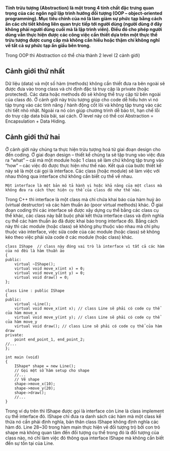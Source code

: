 **Tính trừu tượng (Abstraction) là một trong 4 tính chất đặc trưng quan trọng của các ngôn ngữ lập trình hướng đối tượng (OOP – object-oriented programming). Mục tiêu chính của nó là làm giảm sự phức tạp bằng cách ẩn các chi tiết không liên quan trực tiếp tới người dùng (người dùng ở đây không phải người dùng cuối mà là lập trình viên). Điều đó cho phép người dùng vẫn thực hiện được các công việc cần thiết dựa trên một thực thể trừu tượng được cung cấp mà không cần hiểu hoặc thậm chí không nghĩ về tất cả sự phức tạp ẩn giấu bên trong.**

Trong OOP thì Abstraction có thể chia thành 2 level (2 cảnh giới)
## Cảnh giới thứ nhất
Dữ liệu (data) và một số hàm (methods) không cần thiết đưa ra bên ngoài sẽ được đưa vào trong class và chỉ định đặc tả truy cập là private (hoặc protected). Các data hoặc methods đó sẽ không thể truy cập từ bên ngoài của class đó. Ở cảnh giới này trừu tượng giúp cho code dễ hiểu hơn vì nó tập trung vào các tính năng / hành động cốt lõi và không tập trung vào các chi tiết nhỏ nhặt. Ngoài ra nó còn giúp chương trình dễ bảo trì, hạn chế lỗi do truy cập data bừa bãi, sai cách. Ở level này có thể coi Abstraction = Encapsulation + Data Hiding.

## Cảnh giới thứ hai
Ở cảnh giới này chúng ta thực hiện trừu tượng hoá từ giai đoạn design cho đến coding. Ở giai đoạn design – thiết kế chúng ta sẽ tập trung vào việc đưa ra “what” – cái mà một module hoặc 1 class sẽ làm chứ không tập trung vào “how” – các việc đó được thực hiện như thế nào. Kết quả của bước thiết kế này sẽ là một cái gọi là interface. Các class (hoặc module) sẽ làm việc với nhau thông qua interface chứ không cần biết cụ thể về nhau.

    Một interface là một bản mô tả hành vi hoặc khả năng của một class mà không đưa ra cách thực hiện cụ thể của class đó như thế nào.
Trong C++ thì interface là một class mà chỉ chứa khai báo của hàm huỷ ảo (virtual destructor) và các hàm thuần ảo (poor virtual methods) khác. Ở giai đoạn coding thì các interface sẽ được xây dựng cụ thể bằng các class cụ thể khác, các class này bắt buộc phải kết thừa interface class và định nghĩa cụ thể các hàm thuần ảo đã được khai báo trong interface đó. Bằng cách này thì các module (hoặc class) sẽ không phụ thuộc vào nhau mà chỉ phụ thuộc vào interface, việc sửa code của các module (hoặc class) sẽ không kéo theo việc phải sửa code ở các module (hoặc class) khác.
```
class IShape  // class này đóng vai trò là interface vì tất cả các hàm của nó đều là hàm thuần ảo
{
public:
    virtual ~IShape();
    virtual void move_x(int x) = 0;
    virtual void move_y(int y) = 0;
    virtual void draw() = 0;
};
 
class Line : public IShape
{
public:
    virtual ~Line();
    virtual void move_x(int x); // class Line sẽ phải có code cụ thể của hàm move_x
    virtual void move_y(int y); // class Line sẽ phải có code cụ thể của hàm move_y
    virtual void draw(); // class Line sẽ phải có code cụ thể của hàm draw
private:
    point end_point_1, end_point_2;
//...
};
 
int main (void)
{
    IShape* shape = new Line();
    // Gọi một số hàm setup cho shape
    //...
    // Vẽ shape
    shape->move_x(10);
    shape->move_y(20);
    shape->draw();
    //...
}
```
Trong ví dụ trên thì IShape được gọi là interface còn Line là class implement cụ thể interface đó. IShape chỉ đưa ra danh sách các hàm mà một class kế thừa nó cần phải định nghĩa, bản thân class IShape không định nghĩa các hàm đó. Line 28~30 trong hàm main thực hiện vẽ đối tượng trỏ bởi con trỏ shape mà không quan tâm đến đối tượng cụ thể trong đó là đối tượng của class nào, nó chỉ làm việc đó thông qua interface IShape mà không cần biết đến sự tồn tại của Line.